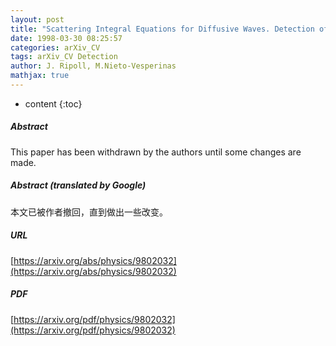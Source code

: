 ```yaml
---
layout: post
title: "Scattering Integral Equations for Diffusive Waves. Detection of Objects Buried in Diffusive Media in the Presence of Interfaces"
date: 1998-03-30 08:25:57
categories: arXiv_CV
tags: arXiv_CV Detection
author: J. Ripoll, M.Nieto-Vesperinas
mathjax: true
---
```


* content
{:toc}

##### Abstract
This paper has been withdrawn by the authors until some changes are made.

##### Abstract (translated by Google)
本文已被作者撤回，直到做出一些改变。

##### URL
[https://arxiv.org/abs/physics/9802032](https://arxiv.org/abs/physics/9802032)

##### PDF
[https://arxiv.org/pdf/physics/9802032](https://arxiv.org/pdf/physics/9802032)

